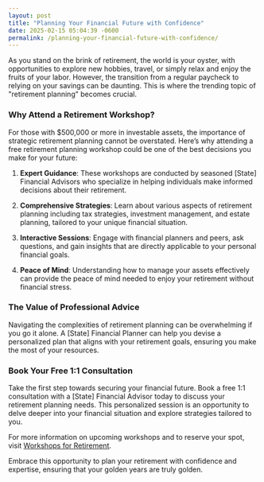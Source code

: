 ```yaml
---
layout: post
title: "Planning Your Financial Future with Confidence"
date: 2025-02-15 05:04:39 -0600
permalink: /planning-your-financial-future-with-confidence/
---
```



As you stand on the brink of retirement, the world is your oyster, with opportunities to explore new hobbies, travel, or simply relax and enjoy the fruits of your labor. However, the transition from a regular paycheck to relying on your savings can be daunting. This is where the trending topic of "retirement planning" becomes crucial.

### Why Attend a Retirement Workshop?

For those with $500,000 or more in investable assets, the importance of strategic retirement planning cannot be overstated. Here’s why attending a free retirement planning workshop could be one of the best decisions you make for your future:

1. **Expert Guidance**: These workshops are conducted by seasoned [State] Financial Advisors who specialize in helping individuals make informed decisions about their retirement.
   
2. **Comprehensive Strategies**: Learn about various aspects of retirement planning including tax strategies, investment management, and estate planning, tailored to your unique financial situation.

3. **Interactive Sessions**: Engage with financial planners and peers, ask questions, and gain insights that are directly applicable to your personal financial goals.

4. **Peace of Mind**: Understanding how to manage your assets effectively can provide the peace of mind needed to enjoy your retirement without financial stress.

### The Value of Professional Advice

Navigating the complexities of retirement planning can be overwhelming if you go it alone. A [State] Financial Planner can help you devise a personalized plan that aligns with your retirement goals, ensuring you make the most of your resources.

### Book Your Free 1:1 Consultation

Take the first step towards securing your financial future. Book a free 1:1 consultation with a [State] Financial Advisor today to discuss your retirement planning needs. This personalized session is an opportunity to delve deeper into your financial situation and explore strategies tailored to you.

For more information on upcoming workshops and to reserve your spot, visit [Workshops for Retirement](https://workshopsforretirement.com).

Embrace this opportunity to plan your retirement with confidence and expertise, ensuring that your golden years are truly golden.